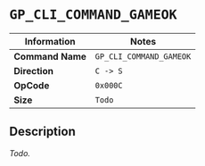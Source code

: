 # `GP_CLI_COMMAND_GAMEOK`

| Information               | Notes |
|---                        |---    |
| **Command Name**          | `GP_CLI_COMMAND_GAMEOK` |
| **Direction**             | `C -> S` |
| **OpCode**                | `0x000C` |
| **Size**                  | `Todo` |

## Description

_Todo._
